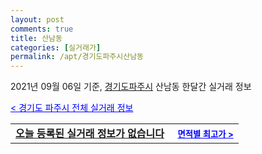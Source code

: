 ```yaml
---
layout: post
comments: true
title: 산남동
categories: [실거래가]
permalink: /apt/경기도파주시산남동
---
```


2021년 09월 06일 기준, <a href="/apt/경기도파주시">경기도파주시</a> 산남동 한달간 실거래 정보

<a style="color: blue;" href="/apt/경기도파주시">< 경기도 파주시 전체 실거래 정보</a>
<!---- start ---->
<table>
  <tr>
    <td colspan="4" style="font-weight: bold;"><a href="/apt/경기도파주시산남동{name_without_space}">오늘 등록된 실거래 정보가 없습니다</a> &nbsp;&nbsp;&nbsp; <a style="color: blue; font-size: smaller;" href="/apt/경기도파주시산남동{name_without_space}">면적별 최고가 ></a></td>
  </tr>
    
</table>
<!---- end ---->
    